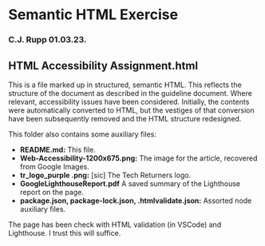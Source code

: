 # Semantic HTML Exercise

### C.J. Rupp 01.03.23.

## HTML Accessibility Assignment.html

This is a file marked up in structured, semantic HTML. This reflects the structure of the document as described in the guideline document. Where relevant, accessibility issues have been considered. Initially, the contents were automatically converted to HTML, but the vestiges of that conversion have been subsequently removed and the HTML structure redesigned.

This folder also contains some auxiliary files:
- **README.md:** This file.
- **Web-Accessibility-1200x675.png:** The image for the article, recovered from Google Images.
- **tr_logo_purple .png:** \[sic\] The Tech Returners logo.
- **GoogleLighthouseReport.pdf** A saved summary of the Lighthouse report on the page.
- **package.json, package-lock.json, .htmlvalidate.json:** Assorted node auxiliary files.

The page has been check with HTML validation (in VSCode) and Lighthouse. I trust this will suffice.